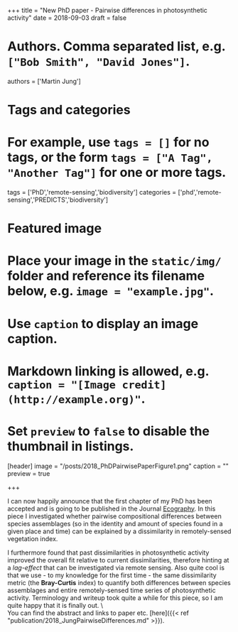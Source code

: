 +++
title = "New PhD paper - Pairwise differences in photosynthetic activity"
date = 2018-09-03
draft = false

# Authors. Comma separated list, e.g. `["Bob Smith", "David Jones"]`.
authors = ['Martin Jung']

# Tags and categories
# For example, use `tags = []` for no tags, or the form `tags = ["A Tag", "Another Tag"]` for one or more tags.
tags = ['PhD','remote-sensing','biodiversity']
categories = ['phd','remote-sensing','PREDICTS','biodiversity']

# Featured image
# Place your image in the `static/img/` folder and reference its filename below, e.g. `image = "example.jpg"`.
# Use `caption` to display an image caption.
#   Markdown linking is allowed, e.g. `caption = "[Image credit](http://example.org)"`.
# Set `preview` to `false` to disable the thumbnail in listings.
[header]
image = "/posts/2018_PhDPairwisePaperFigure1.png"
caption = ""
preview = true

+++

I can now happily announce that the first chapter of my PhD has been accepted and is going to be published in the Journal [Ecography](https://onlinelibrary.wiley.com/journal/16000587). In this piece I investigated whether pairwise compositional differences between species assemblages (so in the identity and amount of species found in a given place and time) can be explained by a dissimilarity in remotely-sensed vegetation index. <br>

I furthermore found that past dissimilarities in photosynthetic activity improved the overall fit relative to current dissimilarities, therefore hinting at a *lag-effect* that can be investigated via remote sensing. Also quite cool is that we use - to my knowledge for the first time - the same dissimilarity metric (the **Bray-Curtis** index) to quantify both differences between species assemblages and entire remotely-sensed time series of photosynthetic activity.
Terminology and writeup took quite a while for this piece, so I am quite happy that it is finally out.
\\
<br>
You can find the abstract and links to paper etc. [here]({{< ref "publication/2018_JungPairwiseDifferences.md" >}}).
